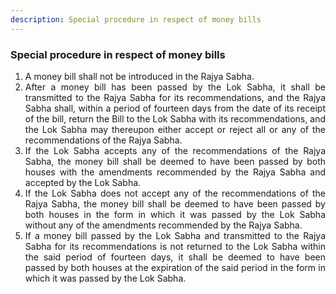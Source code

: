 ```yaml
---
description: Special procedure in respect of money bills
---
```


### Special procedure in respect of money bills

1. <div style="text-align: justify"> A money bill shall not be introduced in the Rajya Sabha.
2. <div style="text-align: justify"> After a money bill has been passed by the Lok Sabha, it shall be transmitted to the Rajya Sabha for its recommendations, and the Rajya Sabha shall, within a period of fourteen days from the date of its receipt of the bill, return the Bill to the Lok Sabha with its recommendations, and the Lok Sabha may thereupon either accept or reject all or any of the recommendations of the Rajya Sabha.
3. <div style="text-align: justify"> If the Lok Sabha accepts any of the recommendations of the Rajya Sabha, the money bill shall be deemed to have been passed by both houses with the amendments recommended by the Rajya Sabha and accepted by the Lok Sabha.
4. <div style="text-align: justify"> If the Lok Sabha does not accept any of the recommendations of the Rajya Sabha, the money bill shall be deemed to have been passed by both houses in the form in which it was passed by the Lok Sabha without any of the amendments recommended by the Rajya Sabha.
5. <div style="text-align: justify"> If a money bill passed by the Lok Sabha and transmitted to the Rajya Sabha for its recommendations is not returned to the Lok Sabha within the said period of fourteen days, it shall be deemed to have been passed by both houses at the expiration of the said period in the form in which it was passed by the Lok Sabha.
